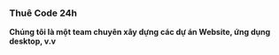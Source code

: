 ### Thuê Code 24h
**Chúng tôi là một team chuyên xây dựng các dự án Website, ứng dụng desktop, v.v**
